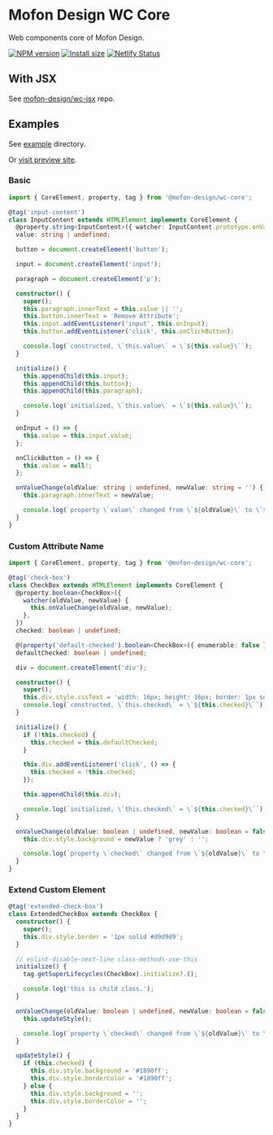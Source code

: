 # Mofon Design WC Core

Web components core of Mofon Design.

[![NPM version](https://img.shields.io/npm/v/@mofon-design/wc-core.svg?style=flat)](https://www.npmjs.com/package/@mofon-design/wc-core) [![Install size](https://packagephobia.com/badge?p=@mofon-design/wc-core)](https://packagephobia.com/result?p=@mofon-design/wc-core) [![Netlify Status](https://api.netlify.com/api/v1/badges/9b26eba9-d88f-41f7-b838-9a5da66e473a/deploy-status)](https://app.netlify.com/sites/wc-core/deploys)

## With JSX

See [mofon-design/wc-jsx](https://github.com/mofon-design/wc-jsx) repo.

## Examples

See [example](https://github.com/mofon-design/wc-core/tree/master/example) directory.

Or [visit preview site](https://wc-core.netlify.com/).

### Basic

```ts
import { CoreElement, property, tag } from '@mofon-design/wc-core';

@tag('input-content')
class InputContent extends HTMLElement implements CoreElement {
  @property.string<InputContent>({ watcher: InputContent.prototype.onValueChange })
  value: string | undefined;

  button = document.createElement('button');

  input = document.createElement('input');

  paragraph = document.createElement('p');

  constructor() {
    super();
    this.paragraph.innerText = this.value || '';
    this.button.innerText = 'Remove Attribute';
    this.input.addEventListener('input', this.onInput);
    this.button.addEventListener('click', this.onClickButton);

    console.log(`constructed, \`this.value\` = \`${this.value}\``);
  }

  initialize() {
    this.appendChild(this.input);
    this.appendChild(this.button);
    this.appendChild(this.paragraph);

    console.log(`initialized, \`this.value\` = \`${this.value}\``);
  }

  onInput = () => {
    this.value = this.input.value;
  };

  onClickButton = () => {
    this.value = null!;
  };

  onValueChange(oldValue: string | undefined, newValue: string = '') {
    this.paragraph.innerText = newValue;

    console.log(`property \`value\` changed from \`${oldValue}\` to \`${newValue}\``);
  }
}
```

### Custom Attribute Name

```ts
import { CoreElement, property, tag } from '@mofon-design/wc-core';

@tag('check-box')
class CheckBox extends HTMLElement implements CoreElement {
  @property.boolean<CheckBox>({
    watcher(oldValue, newValue) {
      this.onValueChange(oldValue, newValue);
    },
  })
  checked: boolean | undefined;

  @(property('default-checked').boolean<CheckBox>({ enumerable: false }))
  defaultChecked: boolean | undefined;

  div = document.createElement('div');

  constructor() {
    super();
    this.div.style.cssText = 'width: 16px; height: 16px; border: 1px solid grey;';
    console.log(`constructed, \`this.checked\` = \`${this.checked}\``);
  }

  initialize() {
    if (!this.checked) {
      this.checked = this.defaultChecked;
    }

    this.div.addEventListener('click', () => {
      this.checked = !this.checked;
    });

    this.appendChild(this.div);

    console.log(`initialized, \`this.checked\` = \`${this.checked}\``);
  }

  onValueChange(oldValue: boolean | undefined, newValue: boolean = false) {
    this.div.style.background = newValue ? 'grey' : '';

    console.log(`property \`checked\` changed from \`${oldValue}\` to \`${newValue}\``);
  }
}
```

### Extend Custom Element

```ts
@tag('extended-check-box')
class ExtendedCheckBox extends CheckBox {
  constructor() {
    super();
    this.div.style.border = '1px solid #d9d9d9';
  }

  // eslint-disable-next-line class-methods-use-this
  initialize() {
    tag.getSuperLifecycles(CheckBox).initialize?.();

    console.log('this is child class.');
  }

  onValueChange(oldValue: boolean | undefined, newValue: boolean = false) {
    this.updateStyle();

    console.log(`property \`checked\` changed from \`${oldValue}\` to \`${newValue}\``);
  }

  updateStyle() {
    if (this.checked) {
      this.div.style.background = '#1890ff';
      this.div.style.borderColor = '#1890ff';
    } else {
      this.div.style.background = '';
      this.div.style.borderColor = '';
    }
  }
}
```
